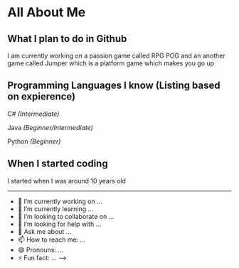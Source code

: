 # All About Me
 
 ## What I plan to do in Github
 I am currently working on a passion game called RPG POG and an another game called Jumper which is a platform game which makes you go up

 ## Programming Languages I know (Listing based on expierence)
C# *(Intermediate)*

Java *(Beginner/Intermediate)*

Python *(Beginner)*

 ## When I started coding
 I started when I was around 10 years old
 
****
- 🔭 I’m currently working on ...
- 🌱 I’m currently learning ...
- 👯 I’m looking to collaborate on ...
- 🤔 I’m looking for help with ...
- 💬 Ask me about ...
- 📫 How to reach me: ...
- 😄 Pronouns: ...
- ⚡ Fun fact: ...
-->
